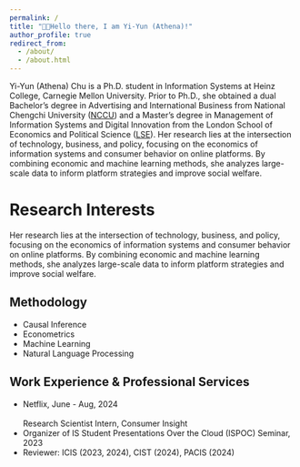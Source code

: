 ```yaml
---
permalink: /
title: "👋🏻Hello there, I am Yi-Yun (Athena)!"
author_profile: true
redirect_from: 
  - /about/
  - /about.html
---
```


Yi-Yun (Athena) Chu is a Ph.D. student in Information Systems at Heinz College, Carnegie Mellon University. Prior to Ph.D., she obtained a dual Bachelor’s degree in Advertising and International Business from National Chengchi University ([NCCU](https://www.nccu.edu.tw)) and a Master’s degree in Management of Information Systems and Digital Innovation from the London School of Economics and Political Science ([LSE](https://www.lse.ac.uk)). Her research lies at the intersection of technology, business, and policy, focusing on the economics of information systems and consumer behavior on online platforms. By combining economic and machine learning methods, she analyzes large-scale data to inform platform strategies and improve social welfare.

Research Interests
======
Her research lies at the intersection of technology, business, and policy, focusing on the economics of information systems and consumer behavior on online platforms. By combining economic and machine learning methods, she analyzes large-scale data to inform platform strategies and improve social welfare.

Methodology
------
- Causal Inference
- Econometrics
- Machine Learning
- Natural Language Processing

Work Experience & Professional Services
------
- Netflix, June - Aug, 2024 <br> <br/>
  Research Scientist Intern, Consumer Insight
- Organizer of IS Student Presentations Over the Cloud (ISPOC) Seminar, 2023
- Reviewer: ICIS (2023, 2024), CIST (2024), PACIS (2024)
